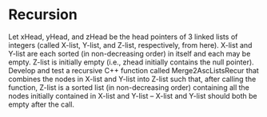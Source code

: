# Recursion
Let xHead, yHead, and zHead be the head pointers of 3 linked lists of integers (called X-list, Y-list, and Z-list, respectively, from here). X-list and Y-list are each sorted (in non-decreasing order) in itself and each may be empty. Z-list is initially empty (i.e., zhead initially contains the null pointer).
Develop and test a recursive C++ function called Merge2AscListsRecur that combines the nodes in X-list and Y-list into Z-list such that, after calling the function, Z-list is a sorted list (in non-decreasing order) containing all the nodes initially contained in X-list and Y-list  –  X-list and Y-list should both be empty after the call.
